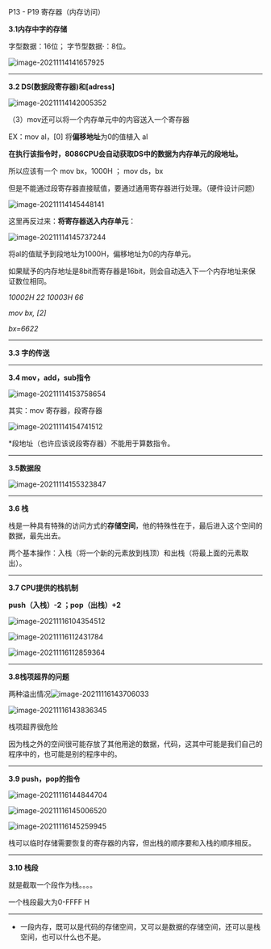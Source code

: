 P13 - P19 寄存器（内存访问）



**3.1内存中字的存储**

字型数据：16位； 字节型数据·：8位。

![image-20211114141657925](C:\Users\白木-泽\AppData\Roaming\Typora\typora-user-images\image-20211114141657925.png)

------------------------------

**3.2 DS(数据段寄存器)和[adress]**

![image-20211114142005352](C:\Users\白木-泽\AppData\Roaming\Typora\typora-user-images\image-20211114142005352.png)

（3）mov还可以将一个内存单元中的内容送入一个寄存器

EX：mov al，[0]  将**偏移地址**为0的值植入 al

**在执行该指令时，8086CPU会自动获取DS中的数据为内存单元的段地址。**

所以应该有一个 mov bx，1000H  ； mov ds，bx

但是不能通过段寄存器直接赋值，要通过通用寄存器进行处理。（硬件设计问题）

![image-20211114145448141](C:\Users\白木-泽\AppData\Roaming\Typora\typora-user-images\image-20211114145448141.png)

这里再反过来：**将寄存器送入内存单元**：

![image-20211114145737244](C:\Users\白木-泽\AppData\Roaming\Typora\typora-user-images\image-20211114145737244.png)

将al的值赋予到段地址为1000H，偏移地址为0的内存单元。

如果赋予的内存地址是8bit而寄存器是16bit，则会自动选入下一个内存地址来保证数位相同。

*10002H  22   10003H 66*

*mov bx, [2]*

*bx=6622*

----------------------------

**3.3 字的传送**

-----------------------------------

**3.4 mov，add，sub指令**

![image-20211114153758654](C:\Users\白木-泽\AppData\Roaming\Typora\typora-user-images\image-20211114153758654.png)

其实：mov 寄存器，段寄存器

![image-20211114154741512](C:\Users\白木-泽\AppData\Roaming\Typora\typora-user-images\image-20211114154741512.png)

*段地址（也许应该说段寄存器）不能用于算数指令。

--------------------

**3.5数据段**

![image-20211114155323847](C:\Users\白木-泽\AppData\Roaming\Typora\typora-user-images\image-20211114155323847.png)



-----------------------------

**3.6 栈**

  栈是一种具有特殊的访问方式的**存储空间**，他的特殊性在于，最后进入这个空间的数据，最先出去。

  两个基本操作：入栈（将一个新的元素放到栈顶）和出栈（将最上面的元素取出）。

-------------

**3.7 CPU提供的栈机制**

**push（入栈）-2  ；pop（出栈）+2**

![image-20211116104354512](C:\Users\白木-泽\AppData\Roaming\Typora\typora-user-images\image-20211116104354512.png)

![image-20211116112431784](C:\Users\白木-泽\AppData\Roaming\Typora\typora-user-images\image-20211116112431784.png)

![image-20211116112859364](C:\Users\白木-泽\AppData\Roaming\Typora\typora-user-images\image-20211116112859364.png)

-----------------------------------

**3.8栈项超界的问题**

  两种溢出情况![image-20211116143706033](C:\Users\白木-泽\AppData\Roaming\Typora\typora-user-images\image-20211116143706033.png)

 ![image-20211116143836345](C:\Users\白木-泽\AppData\Roaming\Typora\typora-user-images\image-20211116143836345.png)

栈项超界很危险

  因为栈之外的空间很可能存放了其他用途的数据，代码，这其中可能是我们自己的程序中的，也可能是别的程序中的。

---------

**3.9 push，pop的指令**

 ![image-20211116144844704](C:\Users\白木-泽\AppData\Roaming\Typora\typora-user-images\image-20211116144844704.png)

![image-20211116145006520](C:\Users\白木-泽\AppData\Roaming\Typora\typora-user-images\image-20211116145006520.png)

 ![image-20211116145259945](C:\Users\白木-泽\AppData\Roaming\Typora\typora-user-images\image-20211116145259945.png)

   栈可以临时存储需要恢复的寄存器的内容，但出栈的顺序要和入栈的顺序相反。

----------------------------------------------

**3.10 栈段**

就是截取一个段作为栈。。。。

一个栈段最大为0-FFFF H

------------------

* 一段内存，既可以是代码的存储空间，又可以是数据的存储空间，还可以是栈空间，也可以什么也不是。
